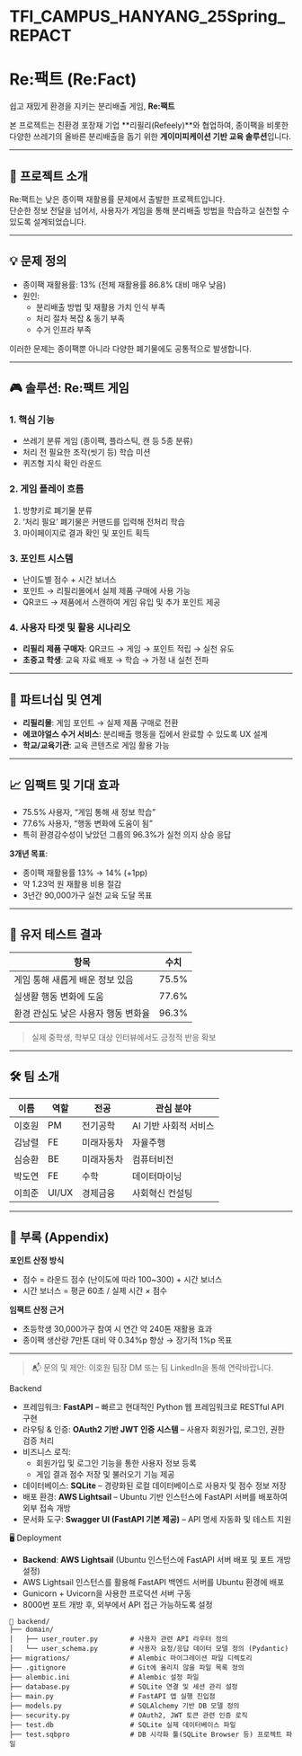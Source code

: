 # TFI_CAMPUS_HANYANG_25Spring_REPACT

# Re:팩트 (Re:Fact)

쉽고 재밌게 환경을 지키는 분리배출 게임, **Re:팩트**

본 프로젝트는 친환경 포장재 기업 **리필리(Refeely)**와 협업하여, 종이팩을 비롯한 다양한 쓰레기의 올바른 분리배출을 돕기 위한 **게이미피케이션 기반 교육 솔루션**입니다.

---

## 🌱 프로젝트 소개

Re:팩트는 낮은 종이팩 재활용률 문제에서 출발한 프로젝트입니다.  
단순한 정보 전달을 넘어서, 사용자가 게임을 통해 분리배출 방법을 학습하고 실천할 수 있도록 설계되었습니다.

---

## 💡 문제 정의

- 종이팩 재활용률: 13% (전체 재활용률 86.8% 대비 매우 낮음)
- 원인:
  - 분리배출 방법 및 재활용 가치 인식 부족
  - 처리 절차 복잡 & 동기 부족
  - 수거 인프라 부족

이러한 문제는 종이팩뿐 아니라 다양한 폐기물에도 공통적으로 발생합니다.

---

## 🎮 솔루션: Re:팩트 게임

### 1. 핵심 기능
- 쓰레기 분류 게임 (종이팩, 플라스틱, 캔 등 5종 분류)
- 처리 전 필요한 조작(씻기 등) 학습 미션
- 퀴즈형 지식 확인 라운드

### 2. 게임 플레이 흐름
1. 방향키로 폐기물 분류
2. ‘처리 필요’ 폐기물은 커맨드를 입력해 전처리 학습
3. 마이페이지로 결과 확인 및 포인트 획득

### 3. 포인트 시스템
- 난이도별 점수 + 시간 보너스
- 포인트 → 리필리몰에서 실제 제품 구매에 사용 가능
- QR코드 → 제품에서 스캔하여 게임 유입 및 추가 포인트 제공

### 4. 사용자 타겟 및 활용 시나리오
- **리필리 제품 구매자**: QR코드 → 게임 → 포인트 적립 → 실천 유도
- **초중고 학생**: 교육 자료 배포 → 학습 → 가정 내 실천 전파

---

## 🔗 파트너십 및 연계

- **리필리몰**: 게임 포인트 → 실제 제품 구매로 전환
- **에코야얼스 수거 서비스**: 분리배출 행동을 집에서 완료할 수 있도록 UX 설계
- **학교/교육기관**: 교육 콘텐츠로 게임 활용 가능

---

## 📈 임팩트 및 기대 효과

- 75.5% 사용자, “게임 통해 새 정보 학습”
- 77.6% 사용자, “행동 변화에 도움이 됨”
- 특히 환경감수성이 낮았던 그룹의 96.3%가 실천 의지 상승 응답

**3개년 목표**:
- 종이팩 재활용률 13% → 14% (+1pp)
- 약 1.23억 원 재활용 비용 절감
- 3년간 90,000가구 실천 교육 도달 목표

---

## 🧪 유저 테스트 결과

| 항목 | 수치 |
|------|------|
| 게임 통해 새롭게 배운 정보 있음 | 75.5% |
| 실생활 행동 변화에 도움 | 77.6% |
| 환경 관심도 낮은 사용자 행동 변화율 | 96.3% |

> 실제 중학생, 학부모 대상 인터뷰에서도 긍정적 반응 확보

---

## 🛠️ 팀 소개

| 이름 | 역할 | 전공 | 관심 분야 |
|------|------|------|------------|
| 이호원 | PM | 전기공학 | AI 기반 사회적 서비스 |
| 김남렬 | FE | 미래자동차 | 자율주행 |
| 심승환 | BE | 미래자동차 | 컴퓨터비전 |
| 박도연 | FE | 수학 | 데이터마이닝 |
| 이희준 | UI/UX | 경제금융 | 사회혁신 컨설팅 |

---

## 📎 부록 (Appendix)

**포인트 산정 방식**
- 점수 = 라운드 점수 (난이도에 따라 100~300) + 시간 보너스  
- 시간 보너스 = 평균 60초 / 실제 시간 × 점수

**임팩트 산정 근거**
- 초등학생 30,000가구 참여 시 연간 약 240톤 재활용 효과  
- 종이팩 생산량 7만톤 대비 약 0.34%p 향상 → 장기적 1%p 목표

---

> 📬 문의 및 제안: 이호원 팀장 DM 또는 팀 LinkedIn을 통해 연락바랍니다.

Backend
- 프레임워크: **FastAPI** – 빠르고 현대적인 Python 웹 프레임워크로 RESTful API 구현
- 라우팅 & 인증: **OAuth2 기반 JWT 인증 시스템** – 사용자 회원가입, 로그인, 권한 검증 처리
- 비즈니스 로직:
  - 회원가입 및 로그인 기능을 통한 사용자 정보 등록
  - 게임 결과 점수 저장 및 불러오기 기능 제공
- 데이터베이스: **SQLite** – 경량화된 로컬 데이터베이스로 사용자 및 점수 정보 저장
- 배포 환경: **AWS Lightsail** – Ubuntu 기반 인스턴스에 FastAPI 서버를 배포하여 외부 접속 개방
- 문서화 도구: **Swagger UI (FastAPI 기본 제공)** – API 명세 자동화 및 테스트 지원


🖥️ Deployment

- **Backend**: **AWS Lightsail** (Ubuntu 인스턴스에 FastAPI 서버 배포 및 포트 개방 설정)  
- AWS Lightsail 인스턴스를 활용해 FastAPI 백엔드 서버를 Ubuntu 환경에 배포  
- Gunicorn + Uvicorn을 사용한 프로덕션 서버 구동  
- 8000번 포트 개방 후, 외부에서 API 접근 가능하도록 설정




```
📁 backend/
├── domain/
│   ├── user_router.py        # 사용자 관련 API 라우터 정의
│   └── user_schema.py        # 사용자 요청/응답 데이터 모델 정의 (Pydantic)
├── migrations/               # Alembic 마이그레이션 파일 디렉토리
├── .gitignore                # Git에 올리지 않을 파일 목록 정의
├── alembic.ini               # Alembic 설정 파일
├── database.py               # SQLite 연결 및 세션 관리 설정
├── main.py                   # FastAPI 앱 실행 진입점
├── models.py                 # SQLAlchemy 기반 DB 모델 정의
├── security.py               # OAuth2, JWT 토큰 관련 인증 로직
├── test.db                   # SQLite 실제 데이터베이스 파일
├── test.sqbpro               # DB 시각화 툴(SQLite Browser 등) 프로젝트 파일
```
